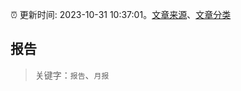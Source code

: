 :alarm_clock: 更新时间: 2023-10-31 10:37:01。[文章来源](/README.md)、[文章分类](/TAGS.md)

## 报告


> 关键字：`报告`、`月报`




